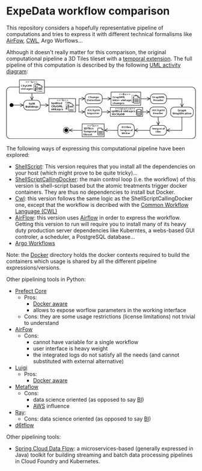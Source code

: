 # ExpeData workflow comparison

This repository considers a hopefully representative pipeline of computations
and tries to express it with different technical formalisms like
[AirFow](https://airflow.apache.org/), [CWL](https://www.commonwl.org/),
Argo Worflows...

Although it doesn't really matter for this comparison, the original 
computational pipeline a 3D Tiles tileset with a
[temporal extension](https://doi.org/10.5281/zenodo.3596881). The full 
pipeline of this computation is described by the following 
[UML activity diagram](https://www.uml-diagrams.org/activity-diagrams.html):

![Tiler Activity Diagram](./Images/TilerActivityDiagramWithoutRendering.png)

The following ways of expressing this computational pipeline have been
explored:

-	[ShellScript](ShellScript/README.md): This version requires that you install
   all the dependencies on your host (which might prove to be quite tricky)...
- [ShellScriptCallingDocker](ShellScriptCallingDocker): the main control loop
  (i.e. the workflow) of this version is shell-script based but the atomic
  treatments trigger docker containers. They are thus no dependencies to install
  but Docker.
- [Cwl](Cwl/Readme.md): this version follows the same logic as the
  ShellScriptCallingDocker one, except that the workflow is decribed with
  the [Common Workflow Language (CWL)](https://www.commonwl.org/)
- [AirFlow](AirFlow/Readme.md): this version uses
  [Airflow](https://airflow.apache.org/) in order to express the workflow.
  Getting this version to run will require you to install many of its heavy duty
  production server dependencies like Kuberntes, a webs-based GUI controler,
  a scheduler, a PostgreSQL database...
- [Argo Workflows](ArgoWorkflows/Readme.md)

Note: the [Docker](Docker/Readme.md) directory holds the docker contexts
required to build the containers which usage is shared by all the different 
pipeline expressions/versions.

Other pipelining tools in Python:

 - [Prefect Core](https://www.prefect.io/products/core/)
    * Pros: 
       - [Docker aware](https://docs.prefect.io/api/latest/tasks/docker.html) 
       - allows to expose worflow parameters in the working interface
    * Cons: they are some usage restrictions (license limitations) not trivial to understand
 - [AirFow](https://airflow.apache.org/)
    * Cons: 
      - cannot have variable for a single workflow
      - user interface is heavy weight
      - the integrated logs do not satisfy all the needs (and cannot substituted with external alternative)
 - [Luigi](https://luigi.readthedocs.io/en/latest/)
    * Pros:
      - [Docker aware](https://luigi.readthedocs.io/en/latest/api/luigi.contrib.docker_runner.html?highlight=docker)
 - [Metaflow](https://metaflow.org/) 
    * Cons: 
      - data science oriented (as opposed to say [BI](https://en.wikipedia.org/wiki/Business_intelligence))
      - [AWS](https://en.wikipedia.org/wiki/Amazon_Web_Services) influence
 - [Ray](https://docs.ray.io/en/master/):
    * Cons: data science oriented (as opposed to say [BI](https://en.wikipedia.org/wiki/Business_intelligence))
 - [d6tflow](https://github.com/d6t/d6tflow)

Other pipelining tools:

- [Spring Cloud Data Flow](https://dataflow.spring.io/docs/concepts/architecture/): a microservices-based (generally expressed in Java) toolkit for building streaming and batch data processing pipelines in Cloud Foundry and Kubernetes.
